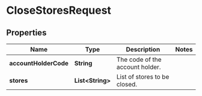 

# CloseStoresRequest


## Properties

| Name | Type | Description | Notes |
|------------ | ------------- | ------------- | -------------|
|**accountHolderCode** | **String** | The code of the account holder. |  |
|**stores** | **List&lt;String&gt;** | List of stores to be closed. |  |



